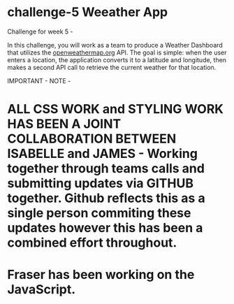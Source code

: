 # challenge-5 Weeather App

Challenge for week 5 -

In this challenge, you will work as a team to produce a Weather Dashboard that utilizes the [openweathermap.org](https://openweathermap.org/) API. The goal is simple: when the user enters a location, the application converts it to a latitude and longitude, then makes a second API call to retrieve the current weather for that location.

IMPORTANT - NOTE -

# ALL CSS WORK and STYLING WORK HAS BEEN A JOINT COLLABORATION BETWEEN ISABELLE and JAMES - Working together through teams calls and submitting updates via GITHUB together. Github reflects this as a single person commiting these updates however this has been a combined effort throughout.

# Fraser has been working on the JavaScript.
